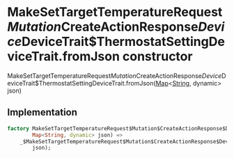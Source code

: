


# MakeSetTargetTemperatureRequest$Mutation$CreateActionResponse$Device$DeviceTrait$ThermostatSettingDeviceTrait.fromJson constructor







MakeSetTargetTemperatureRequest$Mutation$CreateActionResponse$Device$DeviceTrait$ThermostatSettingDeviceTrait.fromJson([Map](https://api.dart.dev/stable/2.12.3/dart-core/Map-class.html)&lt;[String](https://api.dart.dev/stable/2.12.3/dart-core/String-class.html), dynamic> json)





## Implementation

```dart
factory MakeSetTargetTemperatureRequest$Mutation$CreateActionResponse$Device$DeviceTrait$ThermostatSettingDeviceTrait.fromJson(
        Map<String, dynamic> json) =>
    _$MakeSetTargetTemperatureRequest$Mutation$CreateActionResponse$Device$DeviceTrait$ThermostatSettingDeviceTraitFromJson(
        json);
```







